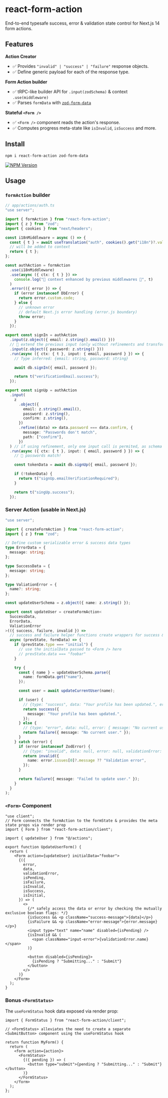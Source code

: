 # react-form-action

End-to-end typesafe success, error & validation state control for Next.js 14 form actions.

## Features

**Action Creator**

- ✅ Provides `"invalid" | "success" | "failure"` response objects.
- ✅ Define generic payload for each of the response type.

**Form Action builder**

- ✅ tRPC-like builder API for `.input(zodSchema)` & context `.use(middleware)`
- ✅ Parses `formData` with [`zod-form-data`](https://www.npmjs.com/package/zod-form-data)

**Stateful `<Form />`**

- ✅ `<Form />` component reads the action's response.
- ✅ Computes progress meta-state like `isInvalid`, `isSuccess` and more.

## Install

```
npm i react-form-action zod-form-data
```

<a aria-label="NPM version" href="https://www.npmjs.com/package/react-form-action">
  <img alt="NPM Version" src="https://img.shields.io/npm/v/react-form-action?style=for-the-badge&labelColor=24292e">
</a>

## Usage

### `formAction` builder

```ts
// app/actions/auth.ts
"use server";

import { formAction } from "react-form-action";
import { z } from "zod";
import { cookies } from "next/headers";

const i18nMiddleware = async () => {
  const { t } = await useTranslation("auth", cookies().get("i18n")?.value);
  // will be added to context
  return { t };
};

const authAction = formAction
  .use(i18nMiddleware)
  .use(async ({ ctx: { t } }) =>
    console.log("🎉 context enhanced by previous middlewares 🎉", t)
  )
  .error(({ error }) => {
    if (error instanceof DbError) {
      return error.custom.code;
    } else {
      // unknown error
      // default Next.js error handling (error.js boundary)
      throw error;
    }
  });

export const signIn = authAction
  .input(z.object({ email: z.string().email() }))
  // 🎉 extend the previous input (only without refinements and transforms)
  .input(z.object({ password: z.string() }))
  .run(async ({ ctx: { t }, input: { email, password } }) => {
    // Type inferred: {email: string, password: string}

    await db.signIn({ email, password });

    return t("verificationEmail.success");
  });

export const signUp = authAction
  .input(
    z
      .object({
        email: z.string().email(),
        password: z.string(),
        confirm: z.string(),
      })
      .refine((data) => data.password === data.confirm, {
        message: "Passwords don't match",
        path: ["confirm"],
      })
  ) // if using refinement, only one input call is permited, as schema with ZodEffects is not extendable.
  .run(async ({ ctx: { t }, input: { email, password } }) => {
    // 🎉 passwords match!

    const tokenData = await db.signUp({ email, password });

    if (!tokenData) {
      return t("signUp.emailVerificationRequired");
    }

    return t("singUp.success");
  });
```

### Server Action (usable in Next.js)

```ts
"use server";

import { createFormAction } from "react-form-action";
import { z } from "zod";

// Define custom serializable error & success data types
type ErrorData = {
  message: string;
};

type SuccessData = {
  message: string;
};

type ValiationError = {
  name?: string;
};

const updateUserSchema = z.object({ name: z.string() });

export const updateUser = createFormAction<
  SuccessData,
  ErrorData,
  ValiationError
>(({ success, failure, invalid }) =>
  // success and failure helper functions create wrappers for success & error data respectively
  async (prevState, formData) => {
    if (prevState.type === "initial") {
      // use the initialData passed to <Form /> here
      // prevState.data === "foobar"
    }

    try {
      const { name } = updateUserSchema.parse({
        name: formData.get("name"),
      });

      const user = await updateCurrentUser(name);

      if (user) {
        // {type: "success", data: "Your profile has been updated.", error: null, validationError: null}
        return success({
          message: "Your profile has been updated.",
        });
      } else {
        // {type: "error", data: null, error: { message: "No current user." }, validationError: null}
        return failure({ message: "No current user." });
      }
    } catch (error) {
      if (error instanceof ZodError) {
        // {type: "invalid", data: null, error: null, validationError: {name: "Invalid input"}}
        return invalid({
          name: error.issues[0]?.message ?? "Validation error",
        });
      }

      return failure({ message: "Failed to update user." });
    }
  }
);
```

### `<Form>` Component

```tsx
"use client";
// Form connects the formAction to the formState & provides the meta state props via render prop
import { Form } from "react-form-action/client";

import { updateUser } from "@/actions";

export function UpdateUserForm() {
  return (
    <Form action={updateUser} initialData="foobar">
      {({
        error,
        data,
        validationError,
        isPending,
        isFailure,
        isInvalid,
        isSuccess,
        isInitial,
      }) => (
        <>
          {/* safely access the data or error by checking the mutually exclusive boolean flags: */}
          {isSuccess && <p className="success-message">{data}</p>}
          {isFailure && <p className="error-message">{error.message}</p>}
          <input type="text" name="name" disabled={isPending} />
          {isInvalid && (
            <span className="input-error">{validationError.name}</span>
          )}

          <button disabled={isPending}>
            {isPending ? "Submitting..." : "Submit"}
          </button>
        </>
      )}
    </Form>
  );
}
```

### Bonus `<FormStatus>`

The `useFormStatus` hook data exposed via render prop:

```tsx
import { FormStatus } from "react-form-action/client";

// <FormStatus> alleviates the need to create a separate <SubmitButton> component using the useFormStatus hook

return function MyForm() {
  return (
    <form action={action}>
      <FormStatus>
        {({ pending }) => (
          <button type="submit">{pending ? "Submitting..." : "Submit"} </button>
        )}
      </FormStatus>
    </form>
  );
};
```
